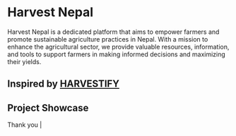 
# Harvest Nepal

Harvest Nepal is a dedicated platform that aims to empower farmers and promote sustainable agriculture practices in Nepal. With a mission to enhance the agricultural sector, we provide valuable resources, information, and tools to support farmers in making informed decisions and maximizing their yields.

## Inspired by [HARVESTIFY](https://github.com/Gladiator07/Harvestify)

## Project Showcase


Thank you |
